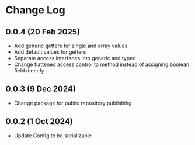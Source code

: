 # Change Log

## 0.0.4 (20 Feb 2025)

- Add generic getters for single and array values
- Add default values for getters
- Separate access interfaces into generic and typed
- Change flattened access control to method instead of assigning boolean field directly

## 0.0.3 (9 Dec 2024)

- Change package for public repository publishing

## 0.0.2 (1 Oct 2024)

- Update Config to be serializable
